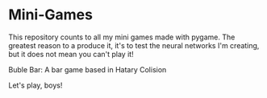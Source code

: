 # Mini-Games
This repository counts to all my mini games made with pygame.
The greatest reason to a produce it, it's to test the neural
networks I'm creating, but it does not mean you can't play it!

Buble Bar: A bar game based in Hatary Colision

Let's play, boys!
